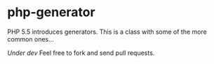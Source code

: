 php-generator
=============
PHP 5.5 introduces generators. This is a class with some of the more common ones...

*Under dev* Feel free to fork and send pull requests.